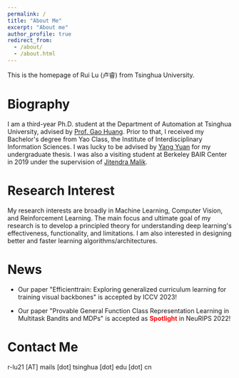 ```yaml
---
permalink: /
title: "About Me"
excerpt: "About me"
author_profile: true
redirect_from: 
  - /about/
  - /about.html
---
```


This is the homepage of Rui Lu (卢睿) from Tsinghua University.

Biography
======
I am a third-year Ph.D. student at the Department of Automation at Tsinghua University, advised by [Prof. Gao Huang](http://www.gaohuang.net/). Prior to that, I received my Bachelor's degree from Yao Class, the Institute of Interdisciplinary Information Sciences. I was lucky to be advised by [Yang Yuan](http://people.iiis.tsinghua.edu.cn/~yuanyang/en.html) for my undergraduate thesis. I was also a visiting student at Berkeley BAIR Center in 2019 under the supervision of [Jitendra Malik](https://people.eecs.berkeley.edu/~malik/).

Research Interest
======
My research interests are broadly in Machine Learning, Computer Vision, and Reinforcement Learning. The main focus and ultimate goal of my research is to develop a principled theory for understanding deep learning's effectiveness, functionality, and limitations. I am also interested in designing better and faster learning algorithms/architectures.

News
======

* Our paper "Efficienttrain: Exploring generalized curriculum learning for training visual backbones" is accepted by ICCV 2023!

* Our paper "Provable General Function Class Representation Learning in Multitask Bandits and MDPs" is accepted as **<span style="color:red;">Spotlight</span>**
 in NeuRIPS 2022!

Contact Me
======
r-lu21 [AT] mails [dot] tsinghua [dot] edu [dot] cn
